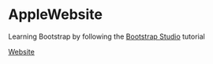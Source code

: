 # AppleWebsite
Learning Bootstrap by following the [Bootstrap Studio](https://www.youtube.com/watch?v=jDjTBn7orFg&t=39s) tutorial


[Website](https://lemamichael.github.io/AppleWebsite)
